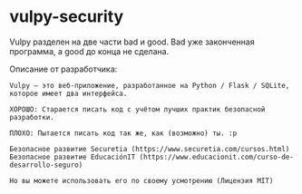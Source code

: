 # vulpy-security

Vulpy разделен на две части bad и good. Bad уже законченная программа, а good до конца не сделана.

Описание от разработчика: 
    
    Vulpy — это веб-приложение, разработанное на Python / Flask / SQLite, которое имеет два интерфейса.
    
    ХОРОШО: Старается писать код с учётом лучших практик безопасной разработки.
    
    ПЛОХО: Пытается писать код так же, как (возможно) ты. :p
    
    Безопасное развитие Securetia (https://www.securetia.com/cursos.html) Безопасное развитие EducaciónIT (https://www.educacionit.com/curso-de-desarrollo-seguro)
    
    Но вы можете использовать его по своему усмотрению (Лицензия MIT)

